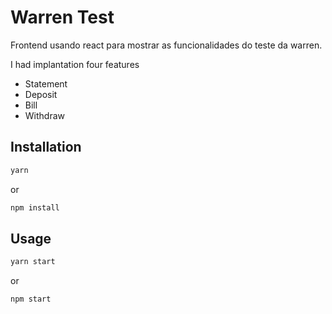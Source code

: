 # Warren Test
Frontend usando react para mostrar as funcionalidades do teste da warren.

I had implantation four features

* Statement
* Deposit
* Bill
* Withdraw

## Installation

```sh
yarn
```
or

```sh
npm install
```

## Usage

```sh
yarn start
```
or

```sh
npm start
```
